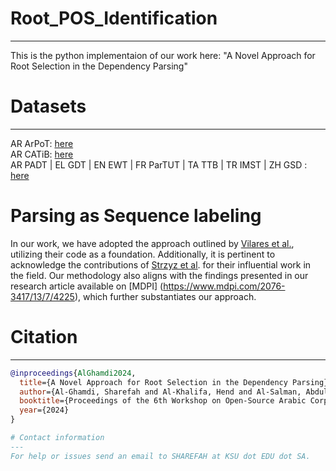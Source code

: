 # Root_POS_Identification
---
This is the python implementaion of our work here:
"A Novel Approach for Root Selection in the Dependency Parsing"

# Datasets
---
AR ArPoT: [here](https://github.com/Sharefah-Alghamdi/ArPoT)  
AR CATiB: [here](https://camel-guidelines.readthedocs.io/en/latest/syntax/)  
AR PADT | EL GDT | EN EWT | FR ParTUT | TA TTB | TR IMST | ZH GSD : [here](https://universaldependencies.org/)  

# Parsing as Sequence labeling 
In our work, we have adopted the approach outlined by [Vilares et al.](https://github.com/aghie/parsing-as-pretraining), utilizing their code as a foundation. Additionally, it is pertinent to acknowledge the contributions of [Strzyz et al](https://github.com/mstrise/dep2label). for their influential work in the field. Our methodology also aligns with the findings presented in our research article available on [MDPI] (https://www.mdpi.com/2076-3417/13/7/4225), which further substantiates our approach.  
# Citation
---
```bibtex 
@inproceedings{AlGhamdi2024,  
  title={A Novel Approach for Root Selection in the Dependency Parsing},  
  author={Al-Ghamdi, Sharefah and Al-Khalifa, Hend and Al-Salman, Abdulmalik},  
  booktitle={Proceedings of the 6th Workshop on Open-Source Arabic Corpora and Processing Tools},  
  year={2024}  
}  

# Contact information
---
For help or issues send an email to SHAREFAH at KSU dot EDU dot SA.

